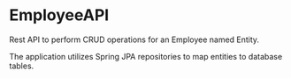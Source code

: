 # EmployeeAPI
Rest API to perform CRUD operations for an Employee named Entity.

The application utilizes Spring JPA repositories to map entities to database tables. 